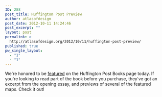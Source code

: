 ```yaml
---
ID: 288
post_title: Huffington Post Preview
author: atlasofdesign
post_date: 2012-10-11 14:24:46
post_excerpt: ""
layout: post
permalink: >
  http://atlasofdesign.org/2012/10/11/huffington-post-preview/
published: true
pw_single_layout:
  - "1"
  - "1"
---
```

We're honored to be <a href="http://www.huffingtonpost.com/tim-wallace/an-argument-for-beauty_b_1949908.html">featured</a> on the Huffington Post Books page today. If you're looking to read part of the book before you purchase, they've got an excerpt from the opening essay, and previews of several of the featured maps. Check it out!